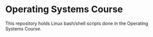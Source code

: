 # Operating Systems Course
This repository holds Linux bash/shell scripts done in the Operating Systems Course.
